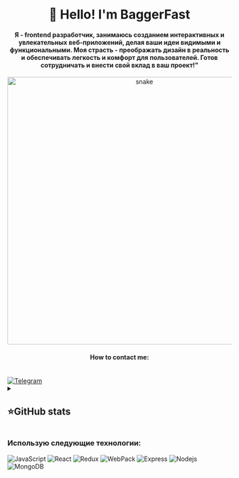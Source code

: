 <h1 align="center">👋 Hello! I'm BaggerFast </h1>

<h4 align="center"> Я - frontend разработчик, занимаюсь созданием интерактивных и увлекательных веб-приложений, делая ваши идеи видимыми и функциональными. Моя страсть - преображать дизайн в реальность и обеспечивать легкость и комфорт для пользователей. Готов сотрудничать и внести свой вклад в ваш проект!"</h4>

<p align="center">
 <img width="600" src="assets/github-snake.svg" alt="snake"/>
</p>

<h4 align="center">How to contact me:</h4>
 <br/>
  <a href="https://t.me/adammdew">
  <img alt="Telegram" src="https://img.shields.io/badge/-Telegram-blue?style=for-the-badge&logo=Telegram&logoColor=white" />
</a>

<details align="left">
  <summary><h2><b>⭐GitHub stats</b></h2></summary>
  <p>
   <img src="https://github-readme-stats.vercel.app/api/top-langs/?username=chushtarov&theme=dracula&layout=compact&hide_border=true&bg_color=00000000" />
   <br>
   <img src="https://github-readme-stats.vercel.app/api?username=chushtarov&count_private=true&show_icons=true&theme=dracula&hide_border=true&bg_color=00000000" />
    <br>
   <img src="https://metrics.lecoq.io/chushtarov" />
  </p>
</details>

### Использую следующие технологии:

<p>
  <img alt="JavaScript" src="https://img.shields.io/badge/-JavaScript-red?style=for-the-badge&logo=JavaScript&logoColor=white"/>   
  <img alt="React" src="https://img.shields.io/badge/-React-45b8d8?style=for-the-badge&logo=react&logoColor=white" />    
  <img alt="Redux" src="https://img.shields.io/badge/-Redux-430098?style=for-the-badge&logo=redux&logoColor=white" />   
  <img alt="WebPack" src="https://img.shields.io/badge/webpack-111111?style=for-the-badge&logo=Webpack" />   
  <img alt="Express" src="https://img.shields.io/badge/-Express-pink?style=for-the-badge&logo=Express&logoColor=black" />
  <img alt="Nodejs" src="https://img.shields.io/badge/-Nodejs-43853d?style=for-the-badge&logo=Node.js&logoColor=white" />
  <img alt="MongoDB" src="https://img.shields.io/badge/-mongo_DB-white?style=for-the-badge&logo=mongoDB&logoColor=43853d" />  
</p>
